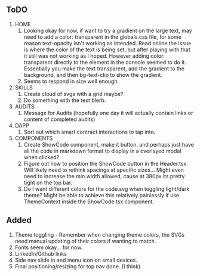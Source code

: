 ## ToDO

1. HOME
    1. Looking okay for now, if want to try a gradient on the large text, may need to add a color: transparent in the globals.css file, for some reason text-opacity isn't working as intended. Read online the issue is where the color of the text is being set, but after playing with that it still was not working as I hoped. However adding color: transparent directly to the element in the console seemed to do it. Essentially you make the text transparent, add the gradient to the background, and then bg-text-clip to show the gradient.
    2. Seems to respond in size well enough
2. SKILLS
    1. Create cloud of svgs with a grid maybe?
    2. Do something with the text blerb.
3. AUDITS
    1. Message for Audits (hopefully one day it will actually contain links or content of completed audits)
4. DAPP
    1. Sort out which smart contract interactions to tap into.
5. COMPONENTS
    1. Create ShowCode component, make it button, and perhaps just have all the code in markdown format to display in a overlayed modal when clicked?
    2. Figure out how to position the ShowCode button in the Header.tsx. Will likely need to rethink spacings at specific sizes... Might even need to increase the min width allowed, cause at 380px its pretty tight on the top bar.
    3. Do I want different colors for the code.svg when toggling light/dark theme? Might be able to achieve this relatively painlessly if use ThemeContext inside the ShowCode.tsx component.

## Added

1. Theme toggling - Remember when changing theme colors, the SVGs need manual updating of their colors if wanting to match.
2. Fonts seem okay... for now.
3. LinkedIn/Github links
4. Side nav slide in and menu icon on small devices.
5. Final positioning/resizing for top nav done. (I think)
